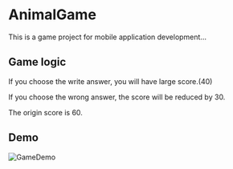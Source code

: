 # AnimalGame

This is a game project for mobile application development...

## Game logic

If you choose the write answer, you will have large score.(40)

If you choose the wrong answer, the score will be reduced by 30.

The origin score is 60.

## Demo
![GameDemo](git@github.com:CodeAunt/AnimalGame.git)
